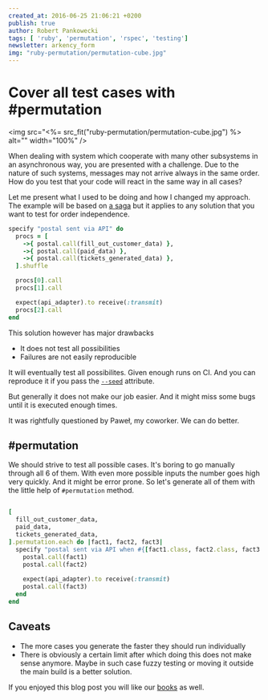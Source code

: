 ```yaml
---
created_at: 2016-06-25 21:06:21 +0200
publish: true
author: Robert Pankowecki
tags: [ 'ruby', 'permutation', 'rspec', 'testing']
newsletter: arkency_form
img: "ruby-permutation/permutation-cube.jpg"
---
```


# Cover all test cases with #permutation

<img src="<%= src_fit("ruby-permutation/permutation-cube.jpg") %> alt="" width="100%" />

When dealing with system which cooperate with many other
subsystems in an asynchronous way, you are presented with
a challenge. Due to the nature of such systems, messages
may not arrive always in the same order. How do you test
that your code will react in the same way in all cases?

Let me present what I used to be doing and how I changed my
approach. The example will be based on [a saga](/course/saga/) but it
applies to any solution that you want to test for
order independence.

<!-- more -->

```ruby
specify "postal sent via API" do
  procs = [
    ->{ postal.call(fill_out_customer_data) },
    ->{ postal.call(paid_data) },
    ->{ postal.call(tickets_generated_data) },
  ].shuffle

  procs[0].call
  procs[1].call

  expect(api_adapter).to receive(:transmit)
  procs[2].call
end
```

This solution however has major drawbacks

* It does not test all possibilities
* Failures are not easily reproducible

It will eventually test all possibilites. Given enough runs on CI.
And you can reproduce it if you pass the [`--seed`](https://www.relishapp.com/rspec/rspec-core/docs/command-line/order)
attribute.

But generally it does not make our job easier. And it might miss some bugs
until it is executed enough times.

It was rightfully questioned by Paweł, my coworker. We can do better.

## #permutation

We should strive to test all possible cases. It's boring to go manually through all 6 of them.
With even more possible inputs the number goes high very quickly. And it might be error prone.
So let's generate all of them with the little help of `#permutation` method.

```ruby

[
  fill_out_customer_data,
  paid_data,
  tickets_generated_data,
].permutation.each do |fact1, fact2, fact3|
  specify "postal sent via API when #{[fact1.class, fact2.class, fact3.class].to_sentence}" do
    postal.call(fact1)
    postal.call(fact2)
    
    expect(api_adapter).to receive(:transmit)
    postal.call(fact3)
  end
end
```

## Caveats

* The more cases you generate the faster they should run individually
* There is obviously a certain limit after which doing this does not make sense anymore.
Maybe in such case fuzzy testing or moving it outside the main build is a better solution.

If you enjoyed this blog post you will like our [books](/products) as well.

